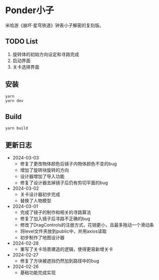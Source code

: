 # Ponder小子

米哈游《崩坏·星穹铁道》钟表小子解密的复刻版。

## TODO List

1. 旋转体的初始方向设定和寻路完成
2. 启动界面
3. 关卡选择界面

## 安装

```bash
yarn
yarn dev
```

## Build

```bash
yarn build
```

## 更新日志

 - 2024-03-03
   - 修复了更改物体颜色后镜子内物体颜色不变的bug
   - 增加了旋转块旋转的方向
   - 设计器增加了导入功能
   - 修复了设计器去掉镜子后仍有剪切平面的bug
 - 2024-03-02
   - 关卡设计器初步完成
   - 替换了人物模型
 - 2024-03-01
   - 完成了镜子的制作和相关的寻路算法
   - 修复了加入镜子后寻路不正确的bug
   - 修改了DragControls的注册方式，花销更小，且最多拖动一个滑动条
   - 将level文件夹放到public中，并用axios读取
   - 初步制作了地图设计器
 - 2024-02-28
   - 重写了关卡场景建造的逻辑，使得更易新增关卡
 - 2024-02-27
   - 修复了方块被遮挡仍然加到路径中的bug
 - 2024-02-26
   - 基础功能完成实现